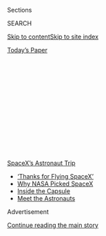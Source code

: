 <div id="app">

<div>

<div>

<div>

<div class="NYTAppHideMasthead css-1q2w90k e1suatyy0">

<div class="section css-ui9rw0 e1suatyy2">

<div class="css-eph4ug er09x8g0">

<div class="css-6n7j50">

</div>

<span class="css-1dv1kvn">Sections</span>

<div class="css-10488qs">

<span class="css-1dv1kvn">SEARCH</span>

</div>

[Skip to content](#site-content)[Skip to site
index](#site-index)

</div>

<div class="css-10698na e1huz5gh0">

</div>

</div>

<div id="masthead-bar-one" class="section hasLinks css-15hmgas e1csuq9d3">

<div class="css-uqyvli e1csuq9d0">

</div>

<div class="css-1uqjmks e1csuq9d1">

</div>

<div class="css-9e9ivx">

[](https://myaccount.nytimes.com/auth/login?response_type=cookie&client_id=vi)

</div>

<div class="css-1bvtpon e1csuq9d2">

[Today’s
Paper](https://www.nytimes.com/section/todayspaper)

</div>

</div>

</div>

</div>

<div data-aria-hidden="false">

<div id="site-content" data-role="main">

<div>

<div class="css-1aor85t" style="opacity:0.000000001;z-index:-1;visibility:hidden">

<div class="css-1hqnpie">

<div class="css-epjblv">

<span class="css-17xtcya">[Opinion](/section/opinion)</span><span class="css-x15j1o">|</span><span class="css-fwqvlz">The
Good News About What Human Genius Can Still
Do</span>

</div>

<div class="css-k008qs">

<div class="css-1iwv8en">

<span class="css-18z7m18"></span>

<div>

</div>

</div>

<span class="css-1n6z4y">https://nyti.ms/3i8d1UP</span>

<div class="css-1705lsu">

<div class="css-4xjgmj">

<div class="css-4skfbu" data-role="toolbar" data-aria-label="Social Media Share buttons, Save button, and Comments Panel with current comment count" data-testid="share-tools">

  - 
  - 
  - 
  - 
    
    <div class="css-6n7j50">
    
    </div>

  - 

</div>

</div>

</div>

</div>

</div>

</div>

<div id="NYT_TOP_BANNER_REGION" class="css-13pd83m">

<div>

<div id="styln-prism-menu-1590524674611" class="section interactive-content interactive-size-medium css-1edisqu">

<div class="css-17ih8de interactive-body">

<div id="scroll-container" class="css-1gj85ro">

[<span class="styln-title-wrap"><span class="css-1pje3qr">SpaceX’s</span><span class="css-1pje3qr">
Astronaut
Trip</span></span>](https://www.nytimes.com/2020/08/02/science/spacex-astronauts-splashdown.html?action=click&pgtype=Article&state=default&region=TOP_BANNER&context=storylines_menu)

  - [‘Thanks for Flying
    SpaceX’](https://www.nytimes.com/2020/08/02/science/spacex-astronauts-splashdown.html?action=click&pgtype=Article&state=default&region=TOP_BANNER&context=storylines_menu)
  - [Why NASA Picked
    SpaceX](https://www.nytimes.com/2020/05/26/science/spacex-launch-nasa.html?action=click&pgtype=Article&state=default&region=TOP_BANNER&context=storylines_menu)
  - [Inside the
    Capsule](https://www.nytimes.com/interactive/2020/05/26/science/spacex-nasa.html?action=click&pgtype=Article&state=default&region=TOP_BANNER&context=storylines_menu)
  - [Meet the
    Astronauts](https://www.nytimes.com/2020/05/27/science/bob-behnken-doug-hurley.html?action=click&pgtype=Article&state=default&region=TOP_BANNER&context=storylines_menu)

</div>

</div>

</div>

</div>

</div>

<div id="top-wrapper" class="css-1sy8kpn">

<div id="top-slug" class="css-l9onyx">

Advertisement

</div>

[Continue reading the main
story](#after-top)

<div class="ad top-wrapper" style="text-align:center;height:100%;display:block;min-height:250px">

<div id="top" class="place-ad" data-position="top" data-size-key="top">

</div>

</div>

<div id="after-top">

</div>

</div>

<div>

<div class="css-v5btjw etb61u70">

<div class="css-v05ibm etb61u71">

[Opinion](/section/opinion)

</div>

</div>

<div id="sponsor-wrapper" class="css-1hyfx7x">

<div id="sponsor-slug" class="css-19vbshk">

Supported by

</div>

[Continue reading the main
story](#after-sponsor)

<div id="sponsor" class="ad sponsor-wrapper" style="text-align:center;height:100%;display:block">

</div>

<div id="after-sponsor">

</div>

</div>

<div class="css-186x18t">

</div>

<div class="css-1vkm6nb ehdk2mb0">

# The Good News About What Human Genius Can Still Do

</div>

There’s something uniquely compelling about our need to learn what we
can about the universe.

<div class="css-18e8msd">

<div class="css-vp77d3 epjyd6m0">

<div class="css-1baulvz">

By [<span class="css-1baulvz last-byline" itemprop="name">The Editorial
Board</span>](https://www.nytimes.com/interactive/opinion/editorialboard.html)

<div class="css-8atqhb">

The editorial board is a group of opinion journalists whose views are
informed by expertise, research, debate and certain longstanding ****
[values](https://www.nytimes.com/interactive/2018/opinion/editorialboard.html).
It is separate from the newsroom.

</div>

</div>

</div>

  - Aug. 3,
    2020

  - 
    
    <div class="css-4xjgmj">
    
    <div class="css-d8bdto" data-role="toolbar" data-aria-label="Social Media Share buttons, Save button, and Comments Panel with current comment count" data-testid="share-tools">
    
      - 
      - 
      - 
      - 
        
        <div class="css-6n7j50">
        
        </div>
    
      - 
    
    </div>
    
    </div>

</div>

<div class="css-79elbk" data-testid="photoviewer-wrapper">

<div class="css-z3e15g" data-testid="photoviewer-wrapper-hidden">

</div>

<div class="css-1a48zt4 ehw59r15" data-testid="photoviewer-children">

![<span class="css-cnj6d5 e1z0qqy90" itemprop="copyrightHolder"><span class="css-1ly73wi e1tej78p0">Credit...</span><span><span>Robert
Beatty</span></span></span>](https://static01.nyt.com/images/2020/08/03/opinion/03wonder-edit/03wonder-edit-articleLarge.jpg?quality=75&auto=webp&disable=upscale)

</div>

</div>

</div>

<div class="section meteredContent css-1r7ky0e" name="articleBody" itemprop="articleBody">

<div class="css-1fanzo5 StoryBodyCompanionColumn">

<div class="css-53u6y8">

We may never solve the puzzle of Stonehenge, and, if we do, it probably
won’t change our lives. Nor will much change if the latest American
robot zooming toward Mars discovers that eons ago microorganisms swam in
long vanished lakes. Yet how gloriously enthralling the search\!

The past week has provided a remarkable demonstration that despite the
coronavirus and its global economic wreckage, humankind persists in
devoting extraordinary talent, science and treasure to decoding the
mysteries of our universe. NASA [launched a car-size
rover](https://www.nytimes.com/2020/07/30/science/nasa-mars-launch.html?searchResultPosition=3)
— carrying a little helicopter — to Mars, Elon Musk’s SpaceX brought the
first privately developed manned space capsule [safely back from
space](https://www.nytimes.com/video/us/100000007269118/spacex-splash-down.html?searchResultPosition=2),
and on a totally different front, archaeologists [chipped away another
unknown](https://www.nytimes.com/2020/07/29/science/stonehenge-archaeology-sarsens.html?searchResultPosition=1)
from the enigma of Stonehenge.

Certainly some good news on what human genius can do provided a welcome
diversion from all the harrowing news about the pandemic and toxic
politics. There’s something uniquely compelling about our need to learn
what we can about the universe, and to do that not for some practical or
commercial reason, but simply out of curiosity, out of wonder.

“[Because it’s
there](https://www.nytimes.com/1923/03/18/archives/climbing-mount-everest-is-work-for-supermen-a-member-of-former.html)”
was the explanation famously offered by George Mallory for persevering
in his ultimately fatal efforts to scale Mount Everest, providing a
timeless refrain for any endeavor that we cannot justify by logic, gain
or value — like answering questions about Stonehenge or exploring Mars.
The latter, admittedly, has been justified by some as a search for a
potential haven should we succeed in destroying our own planet. Mr.
Musk, who has set getting a human to Mars as a future ambition for the
Dragon capsule that successfully splashed down Sunday after taking two
astronauts to the International Space Station and returning them home,
told an interviewer that “[humans need to be a multiplanet
species](https://slate.com/technology/2015/04/elon-musk-and-mars-spacex-ceo-and-our-multiplanet-species.html).”

</div>

</div>

<div class="css-1fanzo5 StoryBodyCompanionColumn">

<div class="css-53u6y8">

It would be a stretch to suggest that survival of our kind is really a
serious consideration for spending billions on missions to Mars, of
which there were fully three in July — one each from
[China](https://www.nature.com/articles/d41586-020-02187-7) and the
[United Arab
Emirates](https://www.cnn.com/2020/07/19/middleeast/uae-mars-hope-launch-intl-hnk-scn-scli/index.html)
in addition to NASA’s. The American mission is by far the most
sophisticated: The rover, named Perseverance, which will reach Mars
sometime in February, will study a former lake bed and assemble a pile
of rock samples for a future mission to bring back in search of any
evidence that there may once have been life on the Red Planet. More
immediately exciting is the helicopter piggybacked on the rover, which,
if it works, will make the first powered flight on another planet.

The Stonehenge news may not be on the same order of scientific gee-whiz,
nor anywhere near as costly, but efforts to solve the enigma of that
cluster of giant stones raised in southern England by a prehistoric
people are far older than efforts to colonize Mars, so resolving
something as elemental as where the megaliths came from amounted to a
grand achievement. How it was determined, moreover, involves that
combination of luck, science and old-fashioned detective work that makes
for a great mystery story: The chance return of a cylindrical chunk cut
out of one of the massive rocks 60 years ago enabled geologists to
finally narrow the source of the megaliths to a site 15 miles north of
Stonehenge.

That doesn’t really do much to answer the big question — why druids
created the ring on a field there — but it will lead to the actual
quarries and perhaps to an explanation on how our ancestors dressed and
moved 20-ton sandstone blocks before they invented the wheel. For
hundreds of years, the leading explanation was the one offered by a
12th-century Welsh cleric who declared that Merlin the wizard persuaded
his king to send 15,000 men — other variants had Merlin assign the task
to the Devil — to bring a mighty stone construction from Ireland to
build a proper burial ground for his warriors. On the cemetery for the
elite he was probably right. Other modern theories suggest Stonehenge
was designed as a sacred place of healing, or music, or observations of
the sun, or all the above.

Does it matter? Archaeologists are likely to have a prepared script
along the lines of forgetting history and repeating the past, or getting
right what the winners who write history got wrong. Space scientists
will have their own set of justifications for the astronomical costs of
their projects (the Perseverance mission went way over its $1.5 billion
budget, and that was before the helicopter was thrown in), which usually
focus on scientific discovery, technological spinoffs, potential
economic benefit and national security.

But press a bit harder, and the logical justifications tend to give way
to variations on “because it’s there.” The former NASA administrator
Michael Griffin suggested that things like space exploration are
motivated by elemental human traits like competitiveness, curiosity and
a longing to leave behind something worthy and good. In a similar vein,
one archaeologist proposed that archaeology is important for the same
reason that art, literature, philosophy and history are important,
because people have a basic need to know where we came from. More
simply, [she
wrote](https://pahistoricpreservation.com/why-is-archaeology-important/),
it’s important “because we feel it is.”

</div>

</div>

<div class="css-1fanzo5 StoryBodyCompanionColumn">

<div class="css-53u6y8">

In the end, these are all different ways of saying the same thing. The
world is full of wonder, and there’s no need to justify its hold on us.

</div>

</div>

<div>

</div>

<div class="css-1fanzo5 StoryBodyCompanionColumn">

<div class="css-53u6y8">

*The Times is committed to publishing* [*a diversity of
letters*](https://www.nytimes.com/2019/01/31/opinion/letters/letters-to-editor-new-york-times-women.html)
*to the editor. We’d like to hear what you think about this or any of
our articles. Here are some*
[*tips*](https://help.nytimes.com/hc/en-us/articles/115014925288-How-to-submit-a-letter-to-the-editor)*.
And here’s our email:*
[*letters@nytimes.com*](mailto:letters@nytimes.com)*.*

*Follow The New York Times Opinion section on*
[*Facebook*](https://www.facebook.com/nytopinion)*,* [*Twitter
(@NYTopinion)*](http://twitter.com/NYTOpinion) *and*
[*Instagram*](https://www.instagram.com/nytopinion/)*.*

</div>

</div>

</div>

<div>

</div>

<div>

</div>

<div>

</div>

<div>

<div id="bottom-wrapper" class="css-1ede5it">

<div id="bottom-slug" class="css-l9onyx">

Advertisement

</div>

[Continue reading the main
story](#after-bottom)

<div id="bottom" class="ad bottom-wrapper" style="text-align:center;height:100%;display:block;min-height:90px">

</div>

<div id="after-bottom">

</div>

</div>

</div>

</div>

</div>

## Site Index

<div>

</div>

## Site Information Navigation

  - [© <span>2020</span> <span>The New York Times
    Company</span>](https://help.nytimes.com/hc/en-us/articles/115014792127-Copyright-notice)

<!-- end list -->

  - [NYTCo](https://www.nytco.com/)
  - [Contact
    Us](https://help.nytimes.com/hc/en-us/articles/115015385887-Contact-Us)
  - [Work with us](https://www.nytco.com/careers/)
  - [Advertise](https://nytmediakit.com/)
  - [T Brand Studio](http://www.tbrandstudio.com/)
  - [Your Ad
    Choices](https://www.nytimes.com/privacy/cookie-policy#how-do-i-manage-trackers)
  - [Privacy](https://www.nytimes.com/privacy)
  - [Terms of
    Service](https://help.nytimes.com/hc/en-us/articles/115014893428-Terms-of-service)
  - [Terms of
    Sale](https://help.nytimes.com/hc/en-us/articles/115014893968-Terms-of-sale)
  - [Site
    Map](https://spiderbites.nytimes.com)
  - [Help](https://help.nytimes.com/hc/en-us)
  - [Subscriptions](https://www.nytimes.com/subscription?campaignId=37WXW)

</div>

</div>

</div>

</div>
